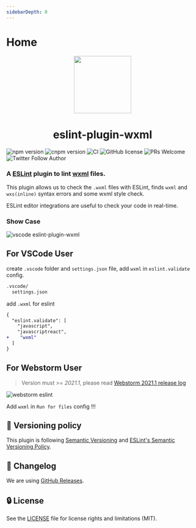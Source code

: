 ```yaml
---
sidebarDepth: 0
---
```


# Home

<div align="center">
    <a href="https://www.npmjs.com/package/eslint-plugin-wxml" ><img src="https://funimg.pddpic.com/mobile_piggy/4d0f5a17-574b-4fbc-aee1-1b0cbb1c46dd.png.slim.c1.png" width="150" height="150"></a>
    <h1>eslint-plugin-wxml</h1>
</div>

![npm version](https://img.shields.io/npm/v/eslint-plugin-wxml)
![cnpm version](https://cnpmjs.org/badge/v/eslint-plugin-wxml.svg)
![CI](https://github.com/wxmlfile/eslint-plugin-wxml/actions/workflows/ci.yml/badge.svg)
![GitHub license](https://img.shields.io/badge/license-MIT-blue.svg)
![PRs Welcome](https://img.shields.io/badge/PRs-welcome-brightgreen.svg)
![Twitter Follow Author](https://img.shields.io/twitter/follow/s_chenlei)

### A [ESLint](https://eslint.org) plugin to lint [wxml](https://developers.weixin.qq.com/miniprogram/dev/reference/wxml) files.

This plugin allows us to check the `.wxml` files with ESLint, finds `wxml` and `wxs(inline)` syntax errors and some wxml style check.

ESLint editor integrations are useful to check your code in real-time.

### Show Case

![vscode eslint-plugin-wxml](https://funimg.pddpic.com/mobile_piggy/3c944e77-0792-4bee-a137-aa6922d94cfb.gif)

## For VSCode User

create `.vscode` folder and `settings.json` file, add `wxml` in `eslint.validate` config.

```bash
.vscode/
  settings.json
```
add `.wxml` for eslint
```diff
{
  "eslint.validate": [
    "javascript",
    "javascriptreact",
+    "wxml"
  ]
}
```

## For Webstorm User

> Version must >= *2021.1*, please read [Webstorm 2021.1 release log](https://blog.jetbrains.com/webstorm/2021/04/webstorm-2021-1/#configurable_scope_for_eslint)

![webstorm eslint](https://funimg.pddpic.com/mobile_piggy/b8d9f821-ce3d-4ddc-afe6-b9f0ac247c78.png.slim.png)

Add `wxml` in `Run for files` config !!!

## :traffic_light: Versioning policy

This plugin is following [Semantic Versioning](https://semver.org/) and [ESLint's Semantic Versioning Policy](https://github.com/eslint/eslint#semantic-versioning-policy).

## :newspaper: Changelog

We are using [GitHub Releases](https://github.com/wxmlfile/eslint-plugin-wxml/releases).

## :lock: License

See the [LICENSE](https://github.com/wxmlfile/eslint-plugin-wxml/blob/main/LICENSE) file for license rights and limitations (MIT).
